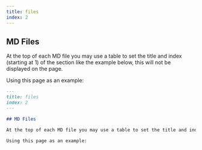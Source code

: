 ```yaml
---
title: files
index: 2
---
```


## MD Files

At the top of each MD file you may use a table to set the title and index (starting at 1) of the section like the example below, this will not be displayed on the page.

Using this page as an example:

```md
---
title: files
index: 2
---

## MD Files

At the top of each MD file you may use a table to set the title and index (starting at 1) of the section like the example below, this will not be displayed on the page.

Using this page as an example:
```
